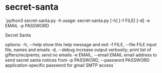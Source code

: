 # secret-santa
`python3 secret-santa.py -h
usage: secret-santa.py [-h] [-f FILE] [-d] -e EMAIL -p PASSWORD

Secret Santa

options:
  -h, --help            show this help message and exit
  -f FILE, --file FILE  input file, names and emails
  -d, --debug           increase output verbosity; print list of gifters/recipients; send no emails
  -e EMAIL, --email EMAIL
                        email address to send secret santa notices from
  -p PASSWORD, --password PASSWORD
                        application-specific password for gmail SMTP access
`